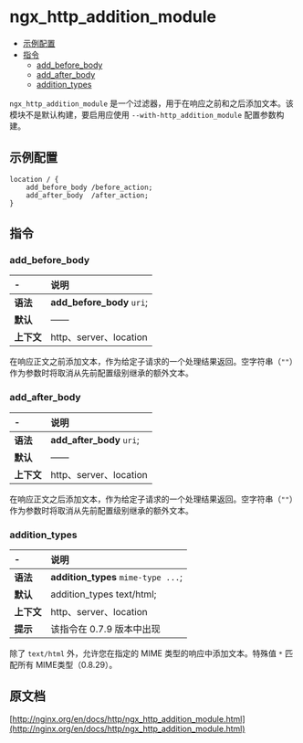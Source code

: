 # ngx_http_addition_module

- [示例配置](#example_configuration)
- [指令](#directives)
    - [add_before_body](#add_before_body)
    - [add_after_body](#add_after_body)
    - [addition_types](#addition_types)

`ngx_http_addition_module` 是一个过滤器，用于在响应之前和之后添加文本。该模块不是默认构建，要启用应使用 `--with-http_addition_module` 配置参数构建。

<a id="example_configuration"></a>

## 示例配置
```nginx
location / {
    add_before_body /before_action;
    add_after_body  /after_action;
}
```

<a id="directives"></a>

## 指令

### add_before_body

|\-|说明|
|:------|:------|
|**语法**|**add_before_body** `uri`;|
|**默认**|——|
|**上下文**|http、server、location|

在响应正文之前添加文本，作为给定子请求的一个处理结果返回。空字符串（`""`）作为参数时将取消从先前配置级别继承的额外文本。

### add_after_body

|\-|说明|
|:------|:------|
|**语法**|**add_after_body** `uri`;|
|**默认**|——|
|**上下文**|http、server、location|

在响应正文之后添加文本，作为给定子请求的一个处理结果返回。空字符串（`""`）作为参数时将取消从先前配置级别继承的额外文本。

### addition_types

|\-|说明|
|:------|:------|
|**语法**|**addition_types** `mime-type ...`;|
|**默认**|addition_types text/html;|
|**上下文**|http、server、location|
|**提示**|该指令在 0.7.9 版本中出现|

除了 `text/html` 外，允许您在指定的 MIME 类型的响应中添加文本。特殊值 `*` 匹配所有 MIME类型（0.8.29）。

## 原文档

[http://nginx.org/en/docs/http/ngx_http_addition_module.html](http://nginx.org/en/docs/http/ngx_http_addition_module.html)
